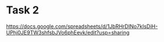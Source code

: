 # Task 2
https://docs.google.com/spreadsheets/d/1JbRHrDINo7kIsDiH-UPhj0JE9TW3shfsbJVo6phEevk/edit?usp=sharing
